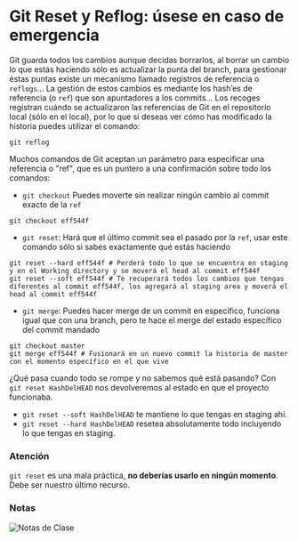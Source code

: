 # Git Reset y Reflog: úsese en caso de emergencia

Git guarda todos los cambios aunque decidas borrarlos, al borrar un cambio lo que estás haciendo sólo es actualizar la punta del branch, para gestionar éstas puntas existe un mecanismo llamado registros de referencia o ```reflogs```… La gestión de estos cambios es mediante los hash’es de referencia (o ```ref```) que son apuntadores a los commits… Los recoges registran cuándo se actualizaron las referencias de Git en el repositorio local (sólo en el local), por lo que si deseas ver cómo has modificado la historia puedes utilizar el comando:

```
git reflog
```

Muchos comandos de Git aceptan un parámetro para especificar una referencia o "ref", que es un puntero a una confirmación sobre todo los comandos:

- ```git checkout``` Puedes moverte sin realizar ningún cambio al commit exacto de la ```ref```

```
git checkout eff544f
```

- ```git reset```: Hará que el último commit sea el pasado por la ```ref```, usar este comando sólo si sabes exactamente qué estás haciendo

```
git reset --hard eff544f # Perderá todo lo que se encuentra en staging y en el Working directory y se moverá el head al commit eff544f
git reset --soft eff544f # Te recuperará todos los cambios que tengas diferentes al commit eff544f, los agregará al staging area y moverá el head al commit eff544f
```

- ```git merge```: Puedes hacer merge de un commit en específico, funciona igual que con una branch, pero te hace el merge del estado específico del commit mandado

```
git checkout master
git merge eff544f # Fusionará en un nuevo commit la historia de master con el momento específico en el que vive
```

¿Qué pasa cuando todo se rompe y no sabemos qué está pasando? Con ```git reset HashDelHEAD``` nos devolveremos al estado en que el proyecto funcionaba.

- ```git reset --soft HashDelHEAD``` te mantiene lo que tengas en staging ahí.
- ```git reset --hard HashDelHEAD``` resetea absolutamente todo incluyendo lo que tengas en staging.

### Atención

```git reset``` es una mala práctica, **no deberías usarlo en ningún momento**. Debe ser nuestro último recurso.

### Notas

![Notas de Clase](./img/clase39-notas.png)